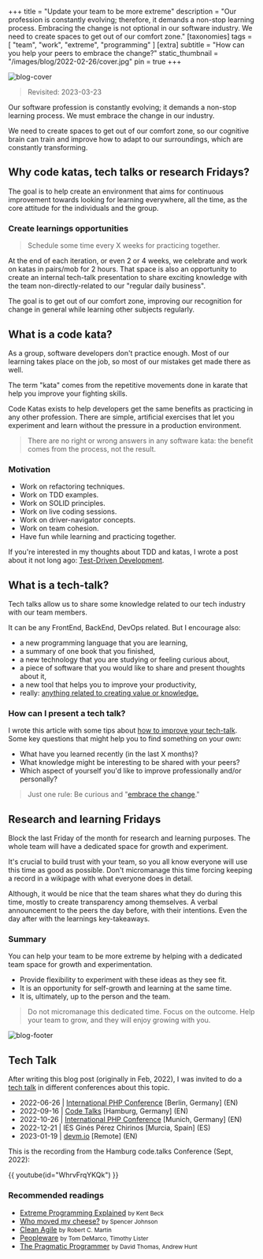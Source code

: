 +++
title = "Update your team to be more extreme"
description = "Our profession is constantly evolving; therefore, it demands a non-stop learning process. Embracing the change is not optional in our software industry. We need to create spaces to get out of our comfort zone."
[taxonomies]
tags = [ "team", "work", "extreme", "programming" ]
[extra]
subtitle = "How can you help your peers to embrace the change?"
static_thumbnail = "/images/blog/2022-02-26/cover.jpg"
pin = true
+++

![blog-cover](/images/blog/2022-02-26/cover.jpg)

> Revisited: <span class="post-revisited-date">2023-03-23</span>

Our software profession is constantly evolving; it demands a non-stop learning process. We must embrace the change in our industry.

<!-- more -->

We need to create spaces to get out of our comfort zone, so our cognitive brain can train and improve how to adapt to our surroundings, which are constantly transforming.

## Why code katas, tech talks or research Fridays?

The goal is to help create an environment that aims for continuous improvement towards looking for learning everywhere, all the time, as the core attitude for the individuals and the group.

### Create learnings opportunities

> Schedule some time every X weeks for practicing together.

At the end of each iteration, or even 2 or 4 weeks, we celebrate and work on katas in pairs/mob for 2 hours. That space is also an opportunity to create an internal tech-talk presentation to share exciting knowledge with the team non-directly-related to our "regular daily business".

The goal is to get out of our comfort zone, improving our recognition for change in general while learning other subjects regularly.

## What is a code kata?

As a group, software developers don't practice enough. Most of our learning takes place on the job, so most of our mistakes get made there as well.

The term "kata" comes from the repetitive movements done in karate that help you improve your fighting skills.

Code Katas exists to help developers get the same benefits as practicing in any other profession. There are simple, artificial exercises that let you experiment and learn without the pressure in a production environment.

> There are no right or wrong answers in any software kata: the benefit comes from the process, not the result.

### Motivation

- Work on refactoring techniques.
- Work on TDD examples.
- Work on SOLID principles.
- Work on live coding sessions.
- Work on driver-navigator concepts.
- Work on team cohesion.
- Have fun while learning and practicing together.

If you're interested in my thoughts about TDD and katas, I wrote a post about it not long ago:
[Test-Driven Development](/blog/test-driven-development/).

## What is a tech-talk?

Tech talks allow us to share some knowledge related to our tech industry with our team members.

It can be any FrontEnd, BackEnd, DevOps related. But I encourage also:

- a new programming language that you are learning,
- a summary of one book that you finished,
- a new technology that you are studying or feeling curious about,
- a piece of software that you would like to share and present thoughts about it,
- a new tool that helps you to improve your productivity,
- really: <u>anything related to creating value or knowledge.</u>

### How can I present a tech talk?

I wrote this article with some tips about [how to improve your tech-talk](/blog/improve-your-tech-talk/). Some key
questions that might help you to find something on your own:

- What have you learned recently (in the last X months)?
- What knowledge might be interesting to be shared with your peers?
- Which aspect of yourself you'd like to improve professionally and/or personally?

> Just one rule: Be curious and "[embrace the change](/blog/embrace-the-change/)."

## Research and learning Fridays

Block the last Friday of the month for research and learning purposes.
The whole team will have a dedicated space for growth and experiment.

It's crucial to build trust with your team, so you all know everyone will use this time as good as possible. Don't micromanage this time forcing keeping a record in a wikipage with what everyone does in detail. 

Although, it would be nice that the team shares what they do during this time, mostly to create transparency among themselves. A verbal announcement to the peers the day before, with their intentions. Even the day after with the learnings key-takeaways.

### Summary

You can help your team to be more extreme by helping with a dedicated team space for growth and experimentation.

- Provide flexibility to experiment with these ideas as they see fit.
- It is an opportunity for self-growth and learning at the same time.
- It is, ultimately, up to the person and the team.

> Do not micromanage this dedicated time. Focus on the outcome. Help your team to grow, and they will enjoy growing with you.

![blog-footer](/images/blog/2022-02-26/footer.jpg)

## Tech Talk

After writing this blog post (originally in Feb, 2022), I was invited to do a [tech talk](/talks/) in different conferences about this topic.

- 2022-06-26 | [International PHP Conference](https://phpconference.com/mixed/update-your-team-to-be-more-extreme/) [Berlin, Germany] (EN)
- 2022-09-16 | [Code Talks](https://codetalks.de/speakers#speaker-985?event=7) [Hamburg, Germany] (EN)
- 2022-10-26 | [International PHP Conference](https://phpconference.com/mixed/update-your-team-to-be-more-extreme/) [Munich, Germany] (EN)
- 2022-12-21 | IES Ginés Pérez Chirinos [Murcia, Spain] (ES)
- 2023-01-19 | [devm.io](https://devm.io/update-your-team-to-be-more-extreme/) [Remote] (EN)

This is the recording from the Hamburg code.talks Conference (Sept, 2022):

{{ youtube(id="WhrvFrqYKQk") }}

### Recommended readings

- [Extreme Programming Explained](/readings/xp-embrace-change/) <small>by Kent Beck</small>
- [Who moved my cheese?](/readings/who-moved-my-cheese/) <small>by Spencer Johnson</small>
- [Clean Agile](/readings/clean-agile/) <small>by Robert C. Martin</small>
- [Peopleware](/readings/peopleware) <small>by Tom DeMarco, Timothy Lister</small>
- [The Pragmatic Programmer](/readings/the-pragmatic-programmer/) <small>by  David Thomas, Andrew Hunt</small>

